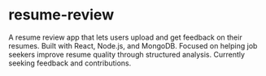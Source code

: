 # resume-review
A resume review app that lets users upload and get feedback on their resumes. Built with React, Node.js, and MongoDB. Focused on helping job seekers improve resume quality through structured analysis. Currently seeking feedback and contributions.
